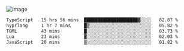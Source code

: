 ![image](https://github-profile-trophy.vercel.app/?username=CMOISDEAD&theme=oldie&row=1&no-frame=true&no-bg=true&margin-w=15&margin-h=15)
<!--START_SECTION:waka-->

```txt
TypeScript   15 hrs 56 mins  ████████████████████▓░░░░   82.87 %
hyprlang     1 hr 7 mins     █▒░░░░░░░░░░░░░░░░░░░░░░░   05.82 %
TOML         43 mins         █░░░░░░░░░░░░░░░░░░░░░░░░   03.73 %
Lua          23 mins         ▓░░░░░░░░░░░░░░░░░░░░░░░░   02.03 %
JavaScript   20 mins         ▒░░░░░░░░░░░░░░░░░░░░░░░░   01.82 %
```

<!--END_SECTION:waka--> 
